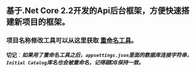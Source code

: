 ## 基于.Net Core 2.2开发的Api后台框架，方便快速搭建新项目的框架。
### 项目名称修改工具可以从这里获取 [重命名工具](https://github.com/stwhh/ProjectRename "ProjectRename")。
**切记**：***如果用了重命名工具之后，`appsettings.json`里面的数据库连接字符串，`Initial Catalog`库名也会被重命名，记得跟DB保持一致。***
